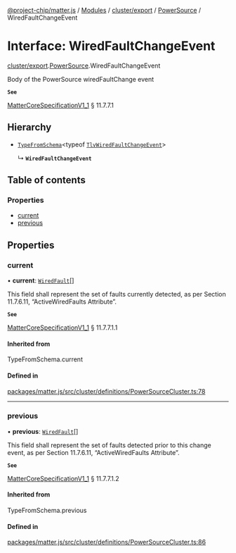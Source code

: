 [@project-chip/matter.js](../README.md) / [Modules](../modules.md) / [cluster/export](../modules/cluster_export.md) / [PowerSource](../modules/cluster_export.PowerSource.md) / WiredFaultChangeEvent

# Interface: WiredFaultChangeEvent

[cluster/export](../modules/cluster_export.md).[PowerSource](../modules/cluster_export.PowerSource.md).WiredFaultChangeEvent

Body of the PowerSource wiredFaultChange event

**`See`**

[MatterCoreSpecificationV1_1](spec_export.MatterCoreSpecificationV1_1.md) § 11.7.7.1

## Hierarchy

- [`TypeFromSchema`](../modules/tlv_export.md#typefromschema)\<typeof [`TlvWiredFaultChangeEvent`](../modules/cluster_export.PowerSource.md#tlvwiredfaultchangeevent)\>

  ↳ **`WiredFaultChangeEvent`**

## Table of contents

### Properties

- [current](cluster_export.PowerSource.WiredFaultChangeEvent.md#current)
- [previous](cluster_export.PowerSource.WiredFaultChangeEvent.md#previous)

## Properties

### current

• **current**: [`WiredFault`](../enums/cluster_export.PowerSource.WiredFault.md)[]

This field shall represent the set of faults currently detected, as per Section 11.7.6.11,
“ActiveWiredFaults Attribute”.

**`See`**

[MatterCoreSpecificationV1_1](spec_export.MatterCoreSpecificationV1_1.md) § 11.7.7.1.1

#### Inherited from

TypeFromSchema.current

#### Defined in

[packages/matter.js/src/cluster/definitions/PowerSourceCluster.ts:78](https://github.com/project-chip/matter.js/blob/3adaded6/packages/matter.js/src/cluster/definitions/PowerSourceCluster.ts#L78)

___

### previous

• **previous**: [`WiredFault`](../enums/cluster_export.PowerSource.WiredFault.md)[]

This field shall represent the set of faults detected prior to this change event, as per Section 11.7.6.11,
“ActiveWiredFaults Attribute”.

**`See`**

[MatterCoreSpecificationV1_1](spec_export.MatterCoreSpecificationV1_1.md) § 11.7.7.1.2

#### Inherited from

TypeFromSchema.previous

#### Defined in

[packages/matter.js/src/cluster/definitions/PowerSourceCluster.ts:86](https://github.com/project-chip/matter.js/blob/3adaded6/packages/matter.js/src/cluster/definitions/PowerSourceCluster.ts#L86)
